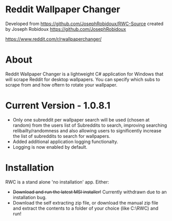 # Reddit Wallpaper Changer
Developed from https://github.com/JosephRobidoux/RWC-Source created by Joseph Robidoux https://github.com/JosephRobidoux

https://www.reddit.com/r/rwallpaperchanger/

# About
Reddit Wallpaper Changer is a lightweight C# application for Windows that will scrape Reddit for desktop wallpapers. You can specify which subs to scrape from and how oftern to rotate your wallpaper.

# Current Version - 1.0.8.1
- Only one subreddit per wallpaper search will be used (chosen at random) from the users list of Subreddits to search, improving searching relibailty/randomness and also allowing users to significently increase the list of subreddits to search for wallpapers.    
- Added additional application logging functionalty.   
- Logging is now enabled by default.

# Installation
RWC is a stand alone 'no installation' app. Either:

- ~~Download and run the latest MSI installer!~~  Currently withdrawn due to an installation bug.   
- Download the self extracting zip file, or download the manual zip file and extract the contents to a folder of your choice (like C:\RWC) and run! 
